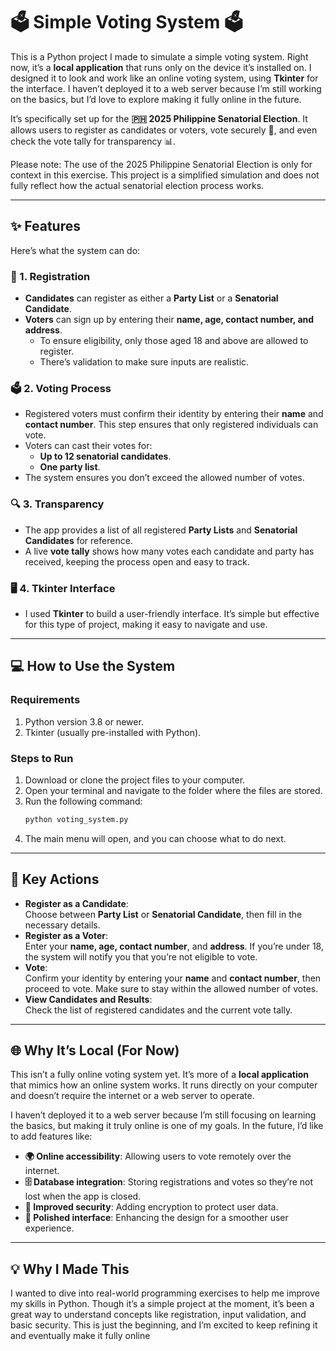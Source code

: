 # **🗳️ Simple Voting System 🗳️**

This is a Python project I made to simulate a simple voting system. Right now, it’s a **local application** that runs only on the device it’s installed on. I designed it to look and work like an online voting system, using **Tkinter** for the interface. I haven’t deployed it to a web server because I’m still working on the basics, but I’d love to explore making it fully online in the future.  

It’s specifically set up for the **🇵🇭 2025 Philippine Senatorial Election**. It allows users to register as candidates or voters, vote securely 🔐, and even check the vote tally for transparency 📊.  

Please note: The use of the 2025 Philippine Senatorial Election is only for context in this exercise. This project is a simplified simulation and does not fully reflect how the actual senatorial election process works.

---

## **✨ Features**

Here’s what the system can do:  

### **📝 1. Registration**
- **Candidates** can register as either a **Party List** or a **Senatorial Candidate**.  
- **Voters** can sign up by entering their **name, age, contact number, and address**.  
  - To ensure eligibility, only those aged 18 and above are allowed to register.  
  - There’s validation to make sure inputs are realistic.  

### **🗳️ 2. Voting Process**
- Registered voters must confirm their identity by entering their **name** and **contact number**. This step ensures that only registered individuals can vote.  
- Voters can cast their votes for:  
  - **Up to 12 senatorial candidates**.  
  - **One party list**.  
- The system ensures you don’t exceed the allowed number of votes.  

### **🔍 3. Transparency**
- The app provides a list of all registered **Party Lists** and **Senatorial Candidates** for reference.  
- A live **vote tally** shows how many votes each candidate and party has received, keeping the process open and easy to track.  

### **🖥️ 4. Tkinter Interface**
- I used **Tkinter** to build a user-friendly interface. It’s simple but effective for this type of project, making it easy to navigate and use.

---

## **💻 How to Use the System**

### **Requirements**
1. Python version 3.8 or newer.  
2. Tkinter (usually pre-installed with Python).  

### **Steps to Run**
1. Download or clone the project files to your computer.  
2. Open your terminal and navigate to the folder where the files are stored.  
3. Run the following command:  
   ```bash
   python voting_system.py
   ```
4. The main menu will open, and you can choose what to do next.  

---

## **🔑 Key Actions**
- **Register as a Candidate**:  
  Choose between **Party List** or **Senatorial Candidate**, then fill in the necessary details.  
- **Register as a Voter**:  
  Enter your **name, age, contact number**, and **address**. If you’re under 18, the system will notify you that you’re not eligible to vote.  
- **Vote**:  
  Confirm your identity by entering your **name** and **contact number**, then proceed to vote. Make sure to stay within the allowed number of votes.  
- **View Candidates and Results**:  
  Check the list of registered candidates and the current vote tally.

---

## **🌐 Why It’s Local (For Now)** 
This isn’t a fully online voting system yet. It’s more of a **local application** that mimics how an online system works. It runs directly on your computer and doesn’t require the internet or a web server to operate.  

I haven’t deployed it to a web server because I’m still focusing on learning the basics, but making it truly online is one of my goals. In the future, I’d like to add features like:  
- **🌍 Online accessibility**: Allowing users to vote remotely over the internet.  
- **🗄️ Database integration**: Storing registrations and votes so they’re not lost when the app is closed.  
- **🔐 Improved security**: Adding encryption to protect user data.  
- **🎨 Polished interface**: Enhancing the design for a smoother user experience.  

---

## **💡 Why I Made This**

I wanted to dive into real-world programming exercises to help me improve my skills in Python. Though it’s a simple project at the moment, it’s been a great way to understand concepts like registration, input validation, and basic security. This is just the beginning, and I’m excited to keep refining it and eventually make it fully online
